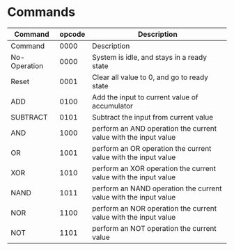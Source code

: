 # Commands

Command | opcode | Description
--------|--------|------------
Command | 0000 | Description
No-Operation|0000 | System is idle, and stays in a ready state
Reset | 0001 | Clear all value to 0, and go to ready state
ADD | 0100 | Add the input to current value of accumulator
SUBTRACT | 0101 | Subtract the input from current value
AND | 1000 | perform an AND operation the current value with the input value
OR | 1001 | perform an OR operation the current value with the input value
XOR | 1010 | perform an XOR operation the current value with the input value
NAND | 1011 | perform an NAND operation the current value with the input value
NOR | 1100 | perform an NOR operation the current value with the input value
NOT | 1101 | perform an NOT operation the current value
